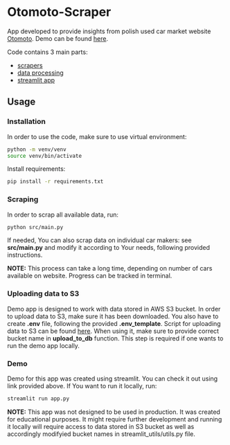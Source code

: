 # Otomoto-Scraper
App developed to provide insights from polish used car market website [Otomoto](https://www.otomoto.pl).
Demo can be found [here](https://otomoto-analytics.streamlit.app).

Code contains 3 main parts:
 - [scrapers](https://github.com/mikolajwojciuk/otomoto-scraper/tree/main/src/modules/scrapers)
 - [data processing](https://github.com/mikolajwojciuk/otomoto-scraper/blob/main/src/utils/db_utils.py)
 - [streamlit app](https://github.com/mikolajwojciuk/otomoto-scraper/blob/main/app.py)


## Usage

### Installation
In order to use the code, make sure to use virtual environment:
```bash
python -m venv/venv
source venv/bin/activate
```
Install requirements:
```bash
pip install -r requirements.txt
```

### Scraping
In order to scrap all available data, run:
```bash
python src/main.py
```
If needed, You can also scrap data on individual car makers: see **src/main.py** and modify it according to Your needs, following provided instructions.


**NOTE:** This process can take a long time, depending on number of cars available on website. Progress can be tracked in terminal.

### Uploading data to S3
Demo app is designed to work with data stored in AWS S3 bucket. In order to upload data to S3, make sure it has been downloaded. You also have to create **.env** file, following the provided **.env_template**.
Script for uploading data to S3 can be found [here](https://github.com/mikolajwojciuk/otomoto-scraper/blob/main/src/db_upload.py). When using it, make sure to provide correct bucket name in **upload_to_db** function. This step is required if one wants to run the demo app locally.


### Demo
Demo for this app was created using streamlit. You can check it out using link provided above.
If You want to run it locally, run:
```bash
streamlit run app.py
```

**NOTE:** This app was not designed to be used in production. It was created for educational purposes. It might require further development and running it locally will require access to data stored in S3 bucket as well as accordingly modifyied bucket names in streamlit_utils/utils.py file.